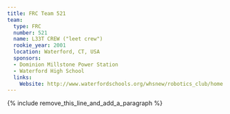 ```yaml
---
title: FRC Team 521
team:
  type: FRC
  number: 521
  name: L33T CREW ("leet crew")
  rookie_year: 2001
  location: Waterford, CT, USA
  sponsors:
  - Dominion Millstone Power Station
  - Waterford High School
  links:
    Website: http://www.waterfordschools.org/whsnew/robotics_club/home.html
---
```


{% include remove_this_line_and_add_a_paragraph %}